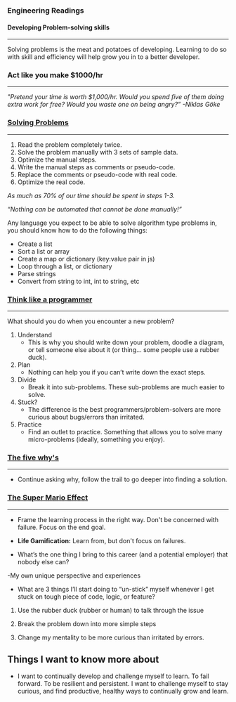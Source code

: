 ### Engineering Readings
#### Developing Problem-solving skills
____

Solving problems is the meat and potatoes of developing. Learning to do so with skill and efficiency will help grow you in to a better developer. 

### Act like you make $1000/hr
___

*"Pretend your time is worth $1,000/hr. Would you spend five of them doing extra work for free? Would you waste one on being angry?” -Niklas Göke*



### [Solving Problems](https://simpleprogrammer.com/solving-problems-breaking-it-down/)
___

1. Read the problem completely twice.
2. Solve the problem manually with 3 sets of sample data.
3. Optimize the manual steps.
4. Write the manual steps as comments or pseudo-code.
5. Replace the comments or pseudo-code with real code.
6. Optimize the real code.

*As much as 70% of our time should be spent in steps 1-3.*

*“Nothing can be automated that cannot be done manually!”*

 Any language you expect to be able to solve algorithm type problems in, you should know how to do the following things:

* Create a list
* Sort a list or array
* Create a map or dictionary (key:value pair in js)
* Loop through a list, or dictionary
* Parse strings
* Convert from string to int, int to string, etc


### [Think like a programmer](https://www.freecodecamp.org/news/how-to-think-like-a-programmer-lessons-in-problem-solving-d1d8bf1de7d2)
___


What should you do when you encounter a new problem?

1. Understand
    * This is why you should write down your problem, doodle a diagram, or tell someone else about it (or thing… some people use a rubber duck).
2. Plan
    * Nothing can help you if you can’t write down the exact steps.
3. Divide
    * Break it into sub-problems. These sub-problems are much easier to solve.
4. Stuck?
    * The difference is the best programmers/problem-solvers are more curious about bugs/errors than irritated.
5. Practice
    * Find an outlet to practice. Something that allows you to solve many micro-problems (ideally, something you enjoy).

### [The five why's](https://www.mindtools.com/a3mi00v/5-whys)
___

* Continue asking why, follow the trail to go deeper into finding a solution. 

### [The Super Mario Effect](https://www.youtube.com/watch?v=9vJRopau0g0)
____

* Frame the learning process in the right way. Don't be concerned with failure. Focus on the end goal.

* **Life Gamification:** Learn from, but don't focus on failures.

* What’s the one thing I bring to this career (and a potential employer) that nobody else can?

-My own unique perspective and experiences

* What are 3 things I’ll start doing to “un-stick” myself whenever I get stuck on tough piece of code, logic, or feature?

1. Use the rubber duck (rubber or human) to talk through the issue

2. Break the problem down into more simple steps

3. Change my mentality to be more curious than irritated by errors.

## Things I want to know more about

* I want to continually develop and challenge myself to learn. To fail forward. To be resilient and persistent. I want to challenge myself to stay curious, and find productive, healthy ways to continually grow and learn. 